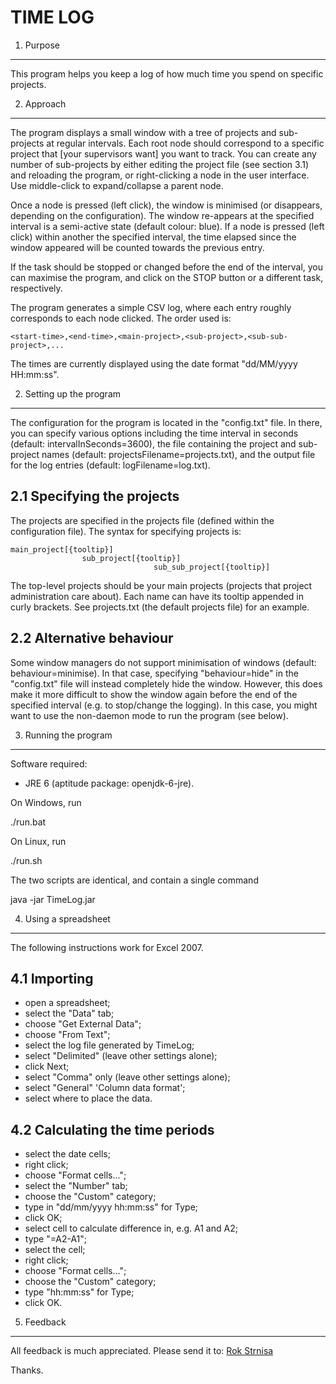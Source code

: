 TIME LOG
========

1. Purpose
----------
This program helps you keep a log of how much time you spend on specific
projects.

2. Approach
-----------

The program displays a small window with a tree of projects and sub-projects at
regular intervals. Each root node should correspond to a specific project that
[your supervisors want] you want to track. You can create any number of
sub-projects by either editing the project file (see section 3.1) and reloading
the program, or right-clicking a node in the user interface. Use middle-click to
expand/collapse a parent node.

Once a node is pressed (left click), the window is minimised (or disappears,
depending on the configuration). The window re-appears at the specified interval
is a semi-active state (default colour: blue). If a node is pressed (left click)
within another the specified interval, the time elapsed since the window
appeared will be counted towards the previous entry.

If the task should be stopped or changed before the end of the interval, you can
maximise the program, and click on the STOP button or a different task,
respectively.

The program generates a simple CSV log, where each entry roughly corresponds to
each node clicked. The order used is:

    <start-time>,<end-time>,<main-project>,<sub-project>,<sub-sub-project>,...

The times are currently displayed using the date format "dd/MM/yyyy HH:mm:ss".

2. Setting up the program
-------------------------
The configuration for the program is located in the "config.txt" file. In there,
you can specify various options including the time interval in seconds (default:
intervalInSeconds=3600), the file containing the project and sub-project names
(default: projectsFilename=projects.txt), and the output file for the log
entries (default: logFilename=log.txt).

2.1 Specifying the projects
---------------------------

The projects are specified in the projects file (defined within the
configuration file). The syntax for specifying projects is:

    main_project[{tooltip}]
    				sub_project[{tooltip}]
    								sub_sub_project[{tooltip}]

The top-level projects should be your main projects (projects that project
administration care about). Each name can have its tooltip appended in curly
brackets. See projects.txt (the default projects file) for an example.

2.2 Alternative behaviour
-------------------------
Some window managers do not support minimisation of windows (default:
behaviour=minimise). In that case, specifying "behaviour=hide" in the
"config.txt" file will instead completely hide the window. However, this does
make it more difficult to show the window again before the end of the specified
interval (e.g. to stop/change the logging). In this case, you might want to use
the non-daemon mode to run the program (see below).

3. Running the program
----------------------
Software required:

- JRE 6 (aptitude package: openjdk-6-jre).

On Windows, run

  ./run.bat

On Linux, run

  ./run.sh

The two scripts are identical, and contain a single command

  java -jar TimeLog.jar

4. Using a spreadsheet
----------------------
The following instructions work for Excel 2007.

4.1 Importing
-------------
- open a spreadsheet;
- select the "Data" tab;
- choose "Get External Data";
- choose "From Text";
- select the log file generated by TimeLog;
- select "Delimited" (leave other settings alone);
- click Next;
- select "Comma" only (leave other settings alone);
- select "General" 'Column data format';
- select where to place the data.

4.2 Calculating the time periods
--------------------------------
- select the date cells;
- right click;
- choose "Format cells...";
- select the "Number" tab;
- choose the "Custom" category;
- type in "dd/mm/yyyy hh:mm:ss" for Type;
- click OK;
- select cell to calculate difference in, e.g. A1 and A2;
- type "=A2-A1";
- select the cell;
- right click;
- choose "Format cells...";
- choose the "Custom" category;
- type "hh:mm:ss" for Type;
- click OK.

5. Feedback
-----------
All feedback is much appreciated. Please send it to:
[Rok Strnisa](mailto:rok.strnisa@citrix.com "rok.strnisa@citrix.com")

Thanks.
